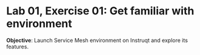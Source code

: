# Lab 01, Exercise 01: Get familiar with environment

**Objective**: Launch Service Mesh environment on Instruqt and explore its features.
